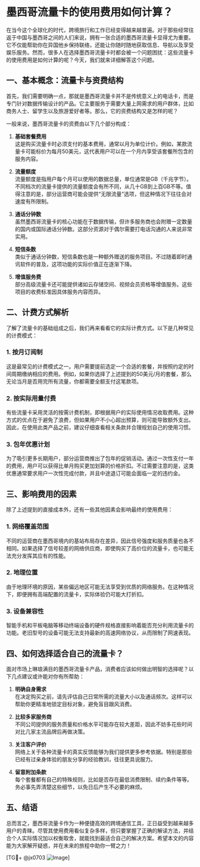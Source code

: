 # 墨西哥流量卡的使用费用如何计算？

在当今这个全球化的时代，跨境旅行和工作已经变得越来越普遍。对于那些经常往返于中国与墨西哥之间的人们来说，拥有一张合适的墨西哥流量卡显得尤为重要。它不仅能帮助你在异国他乡保持联络，还能让你随时随地获取信息、导航以及享受娱乐服务。然而，很多人在选择墨西哥流量卡时都会被一个问题困扰：这些流量卡的使用费用是如何计算的呢？今天，我们就来详细解答这个问题。

## 一、基本概念：流量卡与资费结构

首先，我们需要明确一点，那就是墨西哥流量卡并不是传统意义上的电话卡，而是专门针对数据传输设计的产品。它主要服务于需要大量上网需求的用户群体，比如商务人士、留学生以及旅游爱好者等。那么，它的资费结构又是怎样的呢？

一般来说，墨西哥流量卡的资费由以下几个部分构成：

1. **基础套餐费用**  
   这是购买流量卡时必须支付的基本费用，通常以月为单位计价。例如，某款流量卡可能标价为每月50美元，这代表用户可以在一个月内享受该套餐所包含的服务内容。

2. **流量额度**  
   流量额度是指用户每个月可以使用的数据总量，单位通常是GB（千兆字节）。不同档次的流量卡提供的流量额度会有所不同，从几十GB到上百GB不等。值得注意的是，部分运营商可能会提供“无限流量”选项，但这种情况下往往会对速度有所限制。

3. **通话分钟数**  
   虽然墨西哥流量卡的核心功能在于数据传输，但许多服务商也会附赠一定数量的国内或国际通话分钟数。这部分资源对于偶尔需要打电话沟通的人来说非常实用。

4. **短信条数**  
   类似于通话分钟数，短信条数也是一种额外赠送的服务项目。不过随着即时通讯软件的普及，这项功能的实际价值正在逐渐下降。

5. **增值服务费**  
   部分高级流量卡还可能提供诸如云存储空间、视频会员资格等增值服务。这些项目的收费标准因具体服务内容而异。

## 二、计费方式解析

了解了流量卡的基础组成之后，我们再来看看它的实际计费方式。以下是几种常见的计费模式：

### 1. **按月订阅制**
这是最常见的计费模式之一。用户需要提前选定一个合适的套餐，并按照约定的时间周期缴纳相应的费用。例如，如果你选择了上述提到的50美元/月的套餐，那么无论当月是否用完所有流量，你都需要全额支付这笔款项。

### 2. **按实际用量付费**
有些流量卡采用灵活的按需计费机制，即根据用户的实际使用情况收取费用。这种方式的优点在于避免了浪费，但如果用户不小心超出预算，则可能导致额外支出。因此，在使用此类产品之前，建议仔细查看相关条款并合理规划自己的使用习惯。

### 3. **包年优惠计划**
为了吸引更多长期用户，部分运营商推出了包年的促销活动。通过一次性支付一年的费用，用户可以获得比单月购买更加划算的价格折扣。不过需要注意的是，这类优惠通常要求用户一次性完成付款，并且中途退订可能会面临一定的违约金。

## 三、影响费用的因素

除了上述提到的直接成本外，还有一些其他因素会影响最终的使用费用：

### 1. **网络覆盖范围**
不同的运营商在墨西哥境内的基站布局存在差异，因此信号强度和服务质量也各不相同。如果选择了信号较差的网络供应商，即使购买了高价位的流量卡，也可能无法充分发挥其应有的性能。

### 2. **地理位置**
由于地理环境的原因，某些偏远地区可能无法享受到优质的网络服务。在这种情况下，即便拥有高端配置的流量卡，实际体验仍可能大打折扣。

### 3. **设备兼容性**
智能手机和平板电脑等移动终端设备的硬件规格直接影响着能否充分利用流量卡的功能。老旧型号的设备可能无法支持最新的高速网络协议，从而限制了网速表现。

## 四、如何选择适合自己的流量卡？

面对市场上琳琅满目的墨西哥流量卡产品，消费者应该如何做出明智的选择呢？以下几点建议或许能对你有所帮助：

1. **明确自身需求**  
   在决定购买之前，请先评估自己日常所需的流量大小以及通话频次。这样可以帮助你更精准地锁定目标对象，避免盲目跟风消费。

2. **比较多家服务商**  
   不同公司提供的服务质量和价格水平可能存在较大差距，因此不妨多花些时间对比几家主流品牌后再做决策。

3. **关注客户评价**  
   网络上关于各种流量卡的真实反馈能够为我们提供更多参考依据。特别是那些已经有过亲身体验的朋友分享的经验教训，往往更具说服力。

4. **留意附加条款**  
   每个套餐都有自己的特殊规则，比如是否存在最低消费限制、续约条件等等。务必事先弄清楚这些细节，以免日后产生不必要的麻烦。

## 五、结语

总而言之，墨西哥流量卡作为一种便捷高效的跨境通信工具，正日益受到越来越多用户的青睐。尽管其使用费用看似复杂多样，但只要掌握了正确的解读方法，并结合个人实际情况加以权衡取舍，就能找到最适合自己的解决方案。希望本文的内容能为大家解开疑惑，并在未来的旅程中助你一臂之力！

[TG💪+ @jx0703 ![Image](https://github.com/user-attachments/assets/dbca1d08-cadb-493c-b0ec-ad6f7a83f270)]